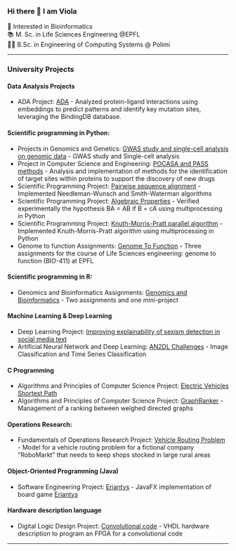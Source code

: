 ### Hi there 👋 I am Viola
🧬 Interested in Bioinformatics   
📚 M. Sc. in Life Sciences Engineering @EPFL  
👩‍🎓 B.Sc. in Engineering of Computing Systems @ Polimi

---
### University Projects
#### Data Analysis Projects
- ADA Project: [ADA](https://github.com/epfl-ada/ada-2024-project-abrac-adabra) - Analyzed protein-ligand interactions using embeddings to predict patterns and identify key mutation sites, leveraging the BindingDB database.

#### Scientific programming in Python:
- Projects in Genomics and Genetics: [GWAS study and single-cell analysis on genomic data](https://github.com/viols-code/genetics_and_genomics) - GWAS study and Single-cell analysis
- Project in Computer Science and Engineering: [POCASA and PASS methods](https://github.com/viols-code/ingegneria-informatica-project) - Analysis and implementation of methods for the identification of target sites within proteins to support the discovery of new drugs
-  Scientific Programming Project: [Pairwise sequence alignment](https://github.com/viols-code/pairwise-sequence-alignment) - Implemented Needleman-Wunsch and Smith-Waterman algorithms
- Scientific Programming Project: [Algebraic Properties](https://github.com/viols-code/algebraic_properties) - Verified experimentally the hypothesis BA = AB if B = cA using multiprocessing in Python
- Scientific Programming Project: [Knuth-Morris-Pratt parallel algorithm](https://github.com/viols-code/Knuth-Morris-Pratt_parallel_algorithm) - Implemented Knuth-Morris-Pratt algorithm using multiprocessing in Python
- Genome to function Assignments: [Genome To Function](https://github.com/viols-code/genome_to_function) - Three assignments for the course of Life Sciences engineering: genome to function (BIO-411) at EPFL

#### Scientific programming in R:
- Genomics and Bioinformatics Assignments: [Genomics and Bioinformatics](https://github.com/viols-code/genomics_and_bioinformatics) - Two assignments and one mini-project
  
#### Machine Learning & Deep Learning
- Deep Learning Project: [Improving explainability of sexism detection in social media text](https://github.com/viols-code/DeepLearningProject)
- Artificial Neural Network and Deep Learning: [AN2DL Challenges](https://github.com/viols-code/AN2DL_challenges_2022) - Image Classification and Time Series Classification

#### C Programming
- Algorithms and Principles of Computer Science Project: [Electric Vehicles Shortest Path](https://github.com/viols-code/algorithms_project_2023)
- Algorithms and Principles of Computer Science Project: [GraphRanker](https://github.com/viols-code/API-Project-2020-2021) - Management of a ranking between weighed directed graphs

#### Operations Research:
- Fundamentals of Operations Research Project: [Vehicle Routing Problem](https://github.com/leonardo-panseri/for-project-2022) - Model for a vehicle routing problem for a fictional company ”RoboMarkt” that needs to keep shops stocked in large rural areas

#### Object-Oriented Programming (Java)
- Software Engineering Project: [Eriantys](https://github.com/viols-code/ing-sw-2022-renne-resta-puccioni) - JavaFX implementation of board game [Eriantys](https://www.craniocreations.it/prodotto/eriantys/)

#### Hardware description language
- Digital Logic Design Project: [Convolutional code](https://github.com/viols-code/rl-project-2021-2022) - VHDL hardware description to program an FPGA for a convolutional code
---

<!--
### Volunteering Projects
#### 
- [Coding Introduction](https://github.com/viols-code/Introduzione-alla-programmazione) - I organised a Computer Science course in order to help a group of students who had decided to apply to a STEM University, but had never studied Computer Science before
-->
<!--
**viols-code/viols-code** is a ✨ _special_ ✨ repository because its `README.md` (this file) appears on your GitHub profile.
-->
